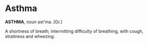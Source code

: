 # Asthma

**ASTHMA**, _noun_ ast'ma. \[Gr.\]

A shortness of breath; intermitting difficulty of breathing, with cough, straitness and wheezing.